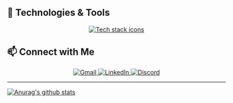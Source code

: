 ## 🔧 Technologies & Tools
<p align="center">
  <a href="https://skillicons.dev">
    <img src="https://skillicons.dev/icons?i=nextjs,react,ts,tailwind,flutter,php,figma,vercel,vscode&theme=light" alt="Tech stack icons" />
  </a>
</p>

## 📫 Connect with Me
  <p align="center">
    <a href="mailto:lffpz3331@gmail.com">
      <img src="https://skillicons.dev/icons?i=gmail&theme=light" alt="Gmail" />
    </a>
    <a href="https://www.linkedin.com/in/yejin-kim-470120258">
      <img src="https://skillicons.dev/icons?i=linkedin&theme=light" alt="LinkedIn" />
    </a>
    <a href="https://discordapp.com/users/944596737421639730">
      <img src="https://skillicons.dev/icons?i=discord&theme=light" alt="Discord" />
    </a>
  </p>
  
---

  [![Anurag's github stats](https://github-readme-stats.vercel.app/api?username=venderjin&theme=material-palenight&show_icons=true)](https://github.com/anuraghazra/github-readme-stats)
